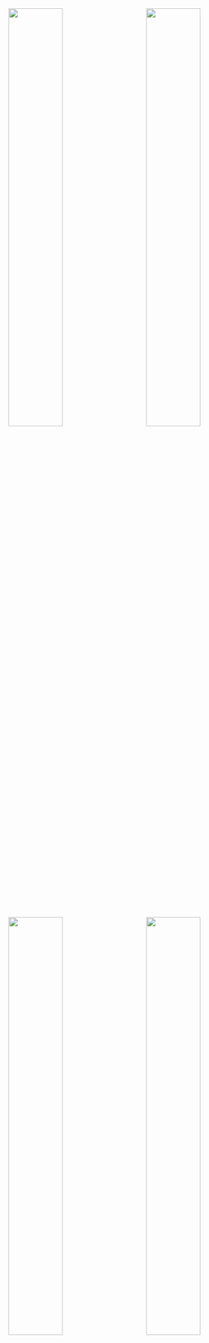 <img  width="46%" src="https://streak-stats.demolab.com/?user=kwxos&sideNums=5194F0&currStreakNum=5194F0"/>
<img align="right" width="46%" src="https://github-readme-stats.vercel.app/api?username=kwxos"/>
<img  width="46%" src="https://github-readme-stats.vercel.app/api/top-langs/?username=kwxos&layout=compact&hide_border=true"/>
<img align="right" width="46%" src="https://profile-counter.glitch.me/kwxos/count.svg"/>
